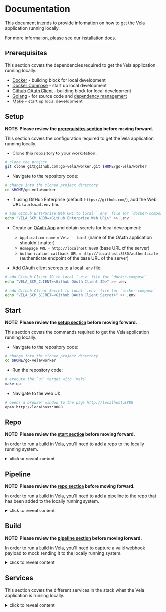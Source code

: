 # Documentation

This document intends to provide information on how to get the Vela application running locally.

For more information, please see our [installation docs](https://go-vela.github.io/docs/install/).

## Prerequisites

This section covers the dependencies required to get the Vela application running locally.

* [Docker](https://docs.docker.com/install/) - building block for local development
* [Docker Compose](https://docs.docker.com/compose/install/) - start up local development
* [Github OAuth Client](https://developer.github.com/apps/building-oauth-apps/creating-an-oauth-app/) - building block for local development
* [Golang](https://golang.org/dl/) - for source code and [dependency management](https://github.com/golang/go/wiki/Modules)
* [Make](https://www.gnu.org/software/make/) - start up local development

## Setup

**NOTE: Please review the [prerequisites section](#prerequisites) before moving forward.**

This section covers the configuration required to get the Vela application running locally.

* Clone this repository to your workstation:

```bash
# clone the project
git clone git@github.com:go-vela/worker.git $HOME/go-vela/worker
```

* Navigate to the repository code:

```bash
# change into the cloned project directory
cd $HOME/go-vela/worker
```

* If using GitHub Enterprise (default: `https://github.com/`), add the Web URL to a local `.env` file:

```bash
# add Github Enterprise Web URL to local `.env` file for `docker-compose`
echo "VELA_SCM_ADDR=<GitHub Enterprise Web URL>" >> .env
```

* Create an [OAuth App](https://developer.github.com/apps/building-oauth-apps/creating-an-oauth-app/) and obtain secrets for local development:
  * `Application name` = `Vela - local` (name of the OAuth application shouldn't matter)
  * `Homepage URL` = `http://localhost:8080` (base URL of the server)
  * `Authorization callback URL` = `http://localhost:8080/authenticate` (authenticate endpoint of the base URL of the server)

* Add OAuth client secrets to a local `.env` file:

```bash
# add Github Client ID to local `.env` file for `docker-compose`
echo "VELA_SCM_CLIENT=<Github OAuth Client ID>" >> .env

# add Github Client Secret to local `.env` file for `docker-compose`
echo "VELA_SCM_SECRET=<Github OAuth Client Secret>" >> .env
```

## Start

**NOTE: Please review the [setup section](#setup) before moving forward.**

This section covers the commands required to get the Vela application running locally.

* Navigate to the repository code:

```bash
# change into the cloned project directory
cd $HOME/go-vela/worker
```

* Run the repository code:

```bash
# execute the `up` target with `make`
make up
```

* Navigate to the web UI:

```bash
# opens a browser window to the page http://localhost:8888
open http://localhost:8888
```

## Repo

**NOTE: Please review the [start section](#start) before moving forward.**

In order to run a build in Vela, you'll need to add a repo to the locally running system.

<details><summary>click to reveal content</summary>
<p>

1. Navigate to the `Source Repositories` page @ http://localhost:8888/account/source-repos
  * For convenience, you can reference our documentation to [learn how to enable a repo](https://go-vela.github.io/docs/usage/enable_repo/).

2. Click the blue drop down arrow on the left side next to the org that contains the repo you want to enable.

3. Find the repo you want to enable in the drop down list and click the blue `Enable` button on the right side.
  * You should received a `success` message telling you `<org>/<repo> enabled.`

4. Click the blue `View` button to navigate directly to the repo.
  * You should be redirected to http://localhost:8888/<org>/<repo>

</p>
</details>

## Pipeline

**NOTE: Please review the [repo section](#repo) before moving forward.**

In order to run a build in Vela, you'll need to add a pipeline to the repo that has been added to the locally running system.

<details><summary>click to reveal content</summary>
<p>

1. Create a Vela [pipeline](https://go-vela.github.io/docs/tour/) to define a workflow for Vela to run.
  * For conveinence, you can reference our documentation to use [one of our example pipelines](https://go-vela.github.io/docs/usage/examples/).

2. Add the pipeline to the repo that was enabled above.

</p>
</details>

## Build

**NOTE: Please review the [pipeline section](#pipeline) before moving forward.**

In order to run a build in Vela, you'll need to capture a valid webhook payload to mock sending it to the locally running system.

<details><summary>click to reveal content</summary>
<p>

1. Review GitHub's [documentation on webhooks](https://developer.github.com/webhooks/)

2. Find the [recent delivery](https://developer.github.com/webhooks/testing/#listing-recent-deliveries) for the pipeline that was added to your repo.

3. Create a request locally for http://localhost:8080/webhook and replicate all parts from the recent delivery.
  * You should use whatever tool feels most comfortable and natural to you (`curl`, `Postman`, `Insomnia` etc.).
  * You should replicate all the request headers and the request body from the recent delivery.

4. Send the request and navigate directly to the repo (http://localhost:8888/<org>/<repo>) to watch the build run live.

</p>
</details>

## Services

This section covers the different services in the stack when the Vela application is running locally.

<details><summary>click to reveal content</summary>
<p>

### Server

The `server` Docker compose service hosts the Vela server and API.

This component is used for processing web requests and managing resources in the database and publishing builds to the FIFO queue.

### Worker

The `worker` Docker compose service hosts the Vela build daemon.

This component is used for pulling builds from the FIFO queue and executing them based off their configuration.

### UI

The `ui` Docker compose service hosts the Vela UI.

This component is used for providing a user-friendly interface for triggering actions in the Vela system.

### Redis

The `redis` Docker compose service hosts the Redis database.

This component is used for publishing builds to a FIFO queue.

For more information, please review [the official documentation](https://redis.io/).

### Postgres

The `postgres` Docker compose service hosts the Postgresql database.

This component is used for storing data at rest.

For more information, please review [the official documentation](https://www.postgresql.org/).

### Vault

The `vault` Docker compose service hosts the HashiCorp Vault instance.

This component is used for storing sensitive data like secrets.

For more information, please review [the official documentation](https://www.vaultproject.io/).

</p>
</details>
